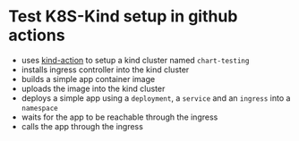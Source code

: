 # Test K8S-Kind setup in github actions

* uses [kind-action](https://github.com/helm/kind-action) to setup a kind cluster named `chart-testing`
* installs ingress controller into the kind cluster
* builds a simple app container image
* uploads the image into the kind cluster
* deploys a simple app using a `deployment`, a `service` and an `ingress` into a `namespace`
* waits for the app to be reachable through the ingress
* calls the app through the ingress